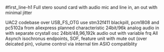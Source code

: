 #first_line-h1 Full stero sound card with audio mic and line in, an out with minimal jitter

UAC2 codebase over USB_FS_OTG
use stm32f411 blackpill, pcm1808 and pc5102a from aliexpress
planned characteristic 
24bit/96k analog audio in with separate crystall osc
24bit/48,96,192k audio out with variable frq
All Asynch isochronus endpoints, SOF, feature unit with mute out (over deicated pin), volume control via internal tim
ASIO compatiblity
